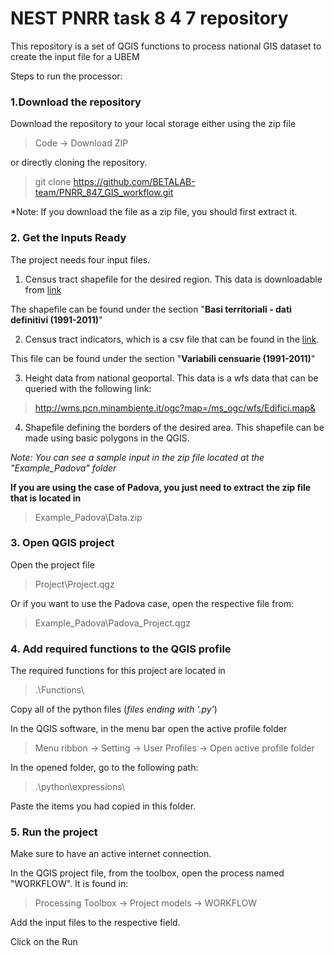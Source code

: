 # NEST PNRR task 8 4 7 repository

This repository is a set of QGIS functions to process national GIS dataset to create the input file for a UBEM

Steps to run the processor:

### 1.Download the repository

Download the repository to your local storage either using the zip file

> Code -> Download ZIP

or directly cloning the repository.

> git clone https://github.com/BETALAB-team/PNRR_847_GIS_workflow.git

*Note: If you download the file as a zip file, you should first extract it.
 

### 2. Get the Inputs Ready

The project needs four input files. 

1. Census tract shapefile for the desired region. This data is downloadable from [link](https://www.istat.it/it/archivio/104317#accordions "the ISTAT website.")

The shapefile can be found under the section "**Basi territoriali - dati definitivi (1991-2011)**"

2. Census tract indicators, which is a csv file that can be found in the [link](https://www.istat.it/it/archivio/104317#accordions "same link").

This file can be found under the section "**Variabili censuarie (1991-2011)**"

3. Height data from national geoportal. This data is a wfs data that can be queried with the following link:

> http://wms.pcn.minambiente.it/ogc?map=/ms_ogc/wfs/Edifici.map&

4. Shapefile defining the borders of the desired area. This shapefile can be made using basic polygons in the QGIS. 

*Note: You can see a sample input in the zip file located at the "Example_Padova" folder*

**If you are using the case of Padova, you just need to extract the zip file that is located in**

> Example_Padova\Data.zip


### 3. Open QGIS project

Open the project file 

> Project\Project.qgz

Or if you want to use the Padova case, open the respective file from:

> Example_Padova\Padova_Project.qgz


### 4. Add required functions to the QGIS profile

The required functions for this project are located in 
 
> .\Functions\

Copy all of the python files (*files ending with '.py'*)

In the QGIS software, in the menu bar open the active profile folder

> Menu ribbon -> Setting -> User Profiles -> Open active profile folder

In the opened folder, go to the following path:

> .\python\expressions\

Paste the items you had copied in this folder.

### 5. Run the project

Make sure to have an active internet connection.

In the QGIS project file, from the toolbox, open the process named "WORKFLOW". It is found in:

> Processing Toolbox -> Project models -> WORKFLOW

Add the input files to the respective field. 

Click on the Run
